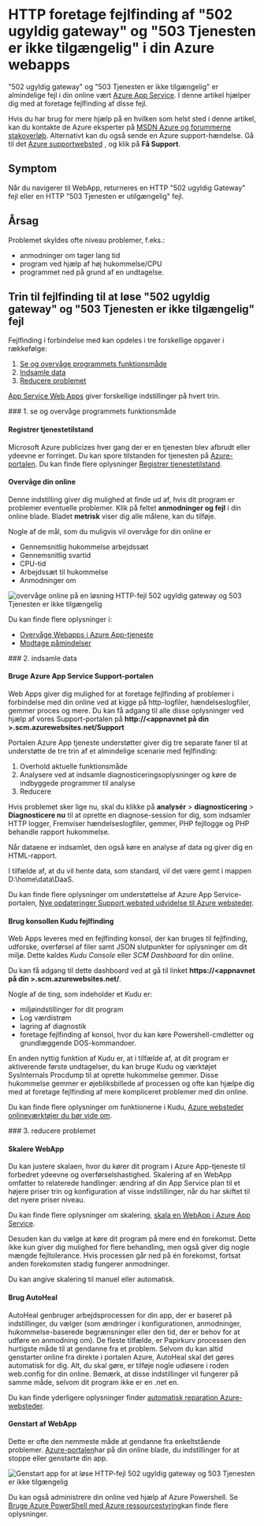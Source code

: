 <properties
    pageTitle="Løse 502 ugyldig gateway, 503 Tjenesten tilgængelig fejl | Microsoft Azure"
    description="Foretage fejlfinding af 502 ugyldig gateway og 503 Tjenesten tilgængelig fejl i din online vært Azure App Service."
    services="app-service\web"
    documentationCenter=""
    authors="cephalin"
    manager="wpickett"
    editor=""
    tags="top-support-issue"
    keywords="502 ugyldig gateway 503 Tjenesten ikke tilgængelig, fejl 503, fejl 502"/>

<tags
    ms.service="app-service-web"
    ms.workload="web"
    ms.tgt_pltfrm="na"
    ms.devlang="na"
    ms.topic="article"
    ms.date="07/06/2016"
    ms.author="cephalin"/>

# <a name="troubleshoot-http-errors-of-502-bad-gateway-and-503-service-unavailable-in-your-azure-web-apps"></a>HTTP foretage fejlfinding af "502 ugyldig gateway" og "503 Tjenesten er ikke tilgængelig" i din Azure webapps

"502 ugyldig gateway" og "503 Tjenesten er ikke tilgængelig" er almindelige fejl i din online vært [Azure App Service](http://go.microsoft.com/fwlink/?LinkId=529714). I denne artikel hjælper dig med at foretage fejlfinding af disse fejl.

Hvis du har brug for mere hjælp på en hvilken som helst sted i denne artikel, kan du kontakte de Azure eksperter på [MSDN Azure og forummerne stakoverløb](https://azure.microsoft.com/support/forums/). Alternativt kan du også sende en Azure support-hændelse. Gå til det [Azure supportwebsted](https://azure.microsoft.com/support/options/) , og klik på **Få Support**.

## <a name="symptom"></a>Symptom

Når du navigerer til WebApp, returneres en HTTP "502 ugyldig Gateway" fejl eller en HTTP "503 Tjenesten er utilgængelig" fejl.

## <a name="cause"></a>Årsag

Problemet skyldes ofte niveau problemer, f.eks.:

-   anmodninger om tager lang tid
-   program ved hjælp af høj hukommelse/CPU
-   programmet ned på grund af en undtagelse.

## <a name="troubleshooting-steps-to-solve-502-bad-gateway-and-503-service-unavailable-errors"></a>Trin til fejlfinding til at løse "502 ugyldig gateway" og "503 Tjenesten er ikke tilgængelig" fejl

Fejlfinding i forbindelse med kan opdeles i tre forskellige opgaver i rækkefølge:

1.  [Se og overvåge programmets funktionsmåde](#observe)
2.  [Indsamle data](#collect)
3.  [Reducere problemet](#mitigate)

[App Service Web Apps](/services/app-service/web/) giver forskellige indstillinger på hvert trin.

<a name="observe" />
### <a name="1-observe-and-monitor-application-behavior"></a>1. se og overvåge programmets funktionsmåde

####    <a name="track-service-health"></a>Registrer tjenestetilstand

Microsoft Azure publicizes hver gang der er en tjenesten blev afbrudt eller ydeevne er forringet. Du kan spore tilstanden for tjenesten på [Azure-portalen](https://portal.azure.com/). Du kan finde flere oplysninger [Registrer tjenestetilstand](../monitoring-and-diagnostics/insights-service-health.md).

####    <a name="monitor-your-web-app"></a>Overvåge din online

Denne indstilling giver dig mulighed at finde ud af, hvis dit program er problemer eventuelle problemer. Klik på feltet **anmodninger og fejl** i din online blade. Bladet **metrisk** viser dig alle målene, kan du tilføje.

Nogle af de mål, som du muligvis vil overvåge for din online er

-   Gennemsnitlig hukommelse arbejdssæt
-   Gennemsnitlig svartid
-   CPU-tid
-   Arbejdssæt til hukommelse
-   Anmodninger om

![overvåge online på en løsning HTTP-fejl 502 ugyldig gateway og 503 Tjenesten er ikke tilgængelig](./media/app-service-web-troubleshoot-HTTP-502-503/1-monitor-metrics.png)

Du kan finde flere oplysninger i:

-   [Overvåge Webapps i Azure App-tjeneste](web-sites-monitor.md)
-   [Modtage påmindelser](../monitoring-and-diagnostics/insights-receive-alert-notifications.md)

<a name="collect" />
### <a name="2-collect-data"></a>2. indsamle data

####    <a name="use-the-azure-app-service-support-portal"></a>Bruge Azure App Service Support-portalen

Web Apps giver dig mulighed for at foretage fejlfinding af problemer i forbindelse med din online ved at kigge på http-logfiler, hændelseslogfiler, gemmer proces og mere. Du kan få adgang til alle disse oplysninger ved hjælp af vores Support-portalen på **http://&lt;appnavnet på din >.scm.azurewebsites.net/Support**

Portalen Azure App tjeneste understøtter giver dig tre separate faner til at understøtte de tre trin af et almindelige scenarie med fejlfinding:

1.  Overhold aktuelle funktionsmåde
2.  Analysere ved at indsamle diagnosticeringsoplysninger og køre de indbyggede programmer til analyse
3.  Reducere

Hvis problemet sker lige nu, skal du klikke på **analysér** > **diagnosticering** > **Diagnosticere nu** til at oprette en diagnose-session for dig, som indsamler HTTP logger, Fremviser hændelseslogfiler, gemmer, PHP fejllogge og PHP behandle rapport hukommelse.

Når dataene er indsamlet, den også køre en analyse af data og giver dig en HTML-rapport.

I tilfælde af, at du vil hente data, som standard, vil det være gemt i mappen D:\home\data\DaaS.

Du kan finde flere oplysninger om understøttelse af Azure App Service-portalen, [Nye opdateringer Support websted udvidelse til Azure websteder](/blog/new-updates-to-support-site-extension-for-azure-websites).

####    <a name="use-the-kudu-debug-console"></a>Brug konsollen Kudu fejlfinding

Web Apps leveres med en fejlfinding konsol, der kan bruges til fejlfinding, udforske, overførsel af filer samt JSON slutpunkter for oplysninger om dit miljø. Dette kaldes _Kudu Console_ eller _SCM Dashboard_ for din online.

Du kan få adgang til dette dashboard ved at gå til linket **https://&lt;appnavnet på din >.scm.azurewebsites.net/**.

Nogle af de ting, som indeholder et Kudu er:

-   miljøindstillinger for dit program
-   Log værdistrøm
-   lagring af diagnostik
-   foretage fejlfinding af konsol, hvor du kan køre Powershell-cmdletter og grundlæggende DOS-kommandoer.


En anden nyttig funktion af Kudu er, at i tilfælde af, at dit program er aktiverende første undtagelser, du kan bruge Kudu og værktøjet SysInternals Procdump til at oprette hukommelse gemmer. Disse hukommelse gemmer er øjebliksbillede af processen og ofte kan hjælpe dig med at foretage fejlfinding af mere kompliceret problemer med din online.

Du kan finde flere oplysninger om funktionerne i Kudu, [Azure websteder onlineværktøjer du bør vide om](/blog/windows-azure-websites-online-tools-you-should-know-about/).

<a name="mitigate" />
### <a name="3-mitigate-the-issue"></a>3. reducere problemet

####    <a name="scale-the-web-app"></a>Skalere WebApp

Du kan justere skalaen, hvor du kører dit program i Azure App-tjeneste til forbedret ydeevne og overførselshastighed. Skalering af en WebApp omfatter to relaterede handlinger: ændring af din App Service plan til et højere priser trin og konfiguration af visse indstillinger, når du har skiftet til det nyere priser niveau.

Du kan finde flere oplysninger om skalering, [skala en WebApp i Azure App Service](web-sites-scale.md).

Desuden kan du vælge at køre dit program på mere end én forekomst. Dette ikke kun giver dig mulighed for flere behandling, men også giver dig nogle mængde fejltolerance. Hvis processen går ned på én forekomst, fortsat anden forekomsten stadig fungerer anmodninger.

Du kan angive skalering til manuel eller automatisk.

####    <a name="use-autoheal"></a>Brug AutoHeal

AutoHeal genbruger arbejdsprocessen for din app, der er baseret på indstillinger, du vælger (som ændringer i konfigurationen, anmodninger, hukommelse-baserede begrænsninger eller den tid, der er behov for at udføre en anmodning om). De fleste tilfælde, er Papirkurv processen den hurtigste måde til at gendanne fra et problem. Selvom du kan altid genstarter online fra direkte i portalen Azure, AutoHeal skal det gøres automatisk for dig. Alt, du skal gøre, er tilføje nogle udløsere i roden web.config for din online. Bemærk, at disse indstillinger vil fungerer på samme måde, selvom dit program ikke er en .net en.

Du kan finde yderligere oplysninger finder [automatisk reparation Azure-websteder](/blog/auto-healing-windows-azure-web-sites/).


####    <a name="restart-the-web-app"></a>Genstart af WebApp

Dette er ofte den nemmeste måde at gendanne fra enkeltstående problemer. [Azure-portalen](https://portal.azure.com/)har på din online blade, du indstillinger for at stoppe eller genstarte din app.

 ![Genstart app for at løse HTTP-fejl 502 ugyldig gateway og 503 Tjenesten er ikke tilgængelig](./media/app-service-web-troubleshoot-HTTP-502-503/2-restart.png)

Du kan også administrere din online ved hjælp af Azure Powershell. Se [Bruge Azure PowerShell med Azure ressourcestyring](../powershell-azure-resource-manager.md)kan finde flere oplysninger.

